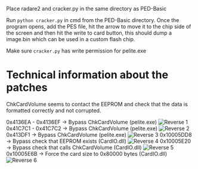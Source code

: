 Place radare2 and cracker.py in the same directory as PED-Basic

Run `python cracker.py` in cmd from the PED-Basic directory. 
Once the program opens, add the PES file, hit the arrow to move it to the chip side of the screen and then hit the write to card button,
this should dump a image.bin which can be used in a custom flash chip.

Make sure `cracker.py` has write permission for pelite.exe


# Technical information about the patches

ChkCardVolume seems to contact the EEPROM and check that the data is formatted correctly and not corrupted.

0x4136EA - 0x4136EF -> Bypass ChkCardVolume (pelite.exe) ![Reverse 1](images/reverse1.jpg?raw=true "Reverse 1")
0x41C7C1 - 0x41C7C2 -> Bypass ChkCardVolume (pelite.exe) ![Reverse 2](images/reverse2.jpg?raw=true "Reverse 2")
0x413DF1 -> Bypass ChkCardVolume (pelite.exe) ![Reverse 3](images/reverse3.jpg?raw=true "Reverse 3")
0x10005DD8 -> Bypass check that EEPROM exists (CardIO.dll) ![Reverse 4](images/reverse4.jpg?raw=true "Reverse 4")
0x10005E20 -> Bypass check that calls ChkCardVolume (CardIO.dll) ![Reverse 5](images/reverse5.jpg?raw=true "Reverse 5")
0x10005E6B -> Force the card size to 0x80000 bytes (CardIO.dll) ![Reverse 6](images/reverse6.jpg?raw=true "Reverse 6")